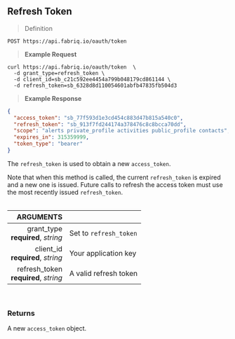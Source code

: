 ## Refresh Token

> Definition

```text
POST https://api.fabriq.io/oauth/token
```

> **Example Request**

```shell
curl https://api.fabriq.io/oauth/token  \
  -d grant_type=refresh_token \
  -d client_id=sb_c21c592ee4454a799b048179cd861144 \
  -d refresh_token=sb_6328d8d110054601abfb47835fb504d3
```


> **Example Response**

```json
{
  "access_token": "sb_77f593d1e3cd454c883d47b815a540c0",
  "refresh_token": "sb_913f7fd244174a378476c8c8bcca70dd",
  "scope": "alerts private_profile activities public_profile contacts",
  "expires_in": 315359999,
  "token_type": "bearer"
}
```

The `refresh_token` is used to obtain a new `access_token`.  

<aside class="notice">
Note that when this method is called, the current <code>refresh_token</code> is expired and a new one is issued.
Future calls to refresh the access token must use the most recently issued <code>refresh_token</code>.
</aside>

<br>

ARGUMENTS||
---------:        | -----------
grant_type<br>**required**, *string*   | Set to `refresh_token`
client_id<br>**required**, *string*   | Your application key
refresh_token<br>**required**, *string*   | A valid refresh token


<br>

### Returns
A new `access_token` object.
